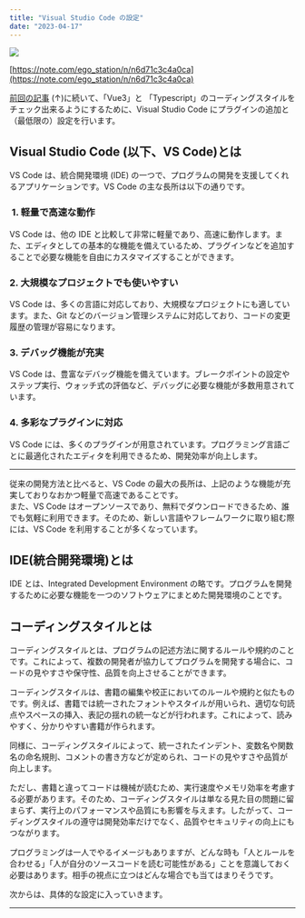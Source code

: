 ```yaml
---
title: "Visual Studio Code の設定"
date: "2023-04-17"
---
```


![](https://assets.st-note.com/production/uploads/images/103237826/rectangle_large_type_2_05bab095330b53e1a093076de3ff12e0.png?width=800)

[https://note.com/ego_station/n/n6d71c3c4a0ca](https://note.com/ego_station/n/n6d71c3c4a0ca)

[前回の記事](https://note.com/ego_station/n/n6d71c3c4a0ca) (↑)に続いて、「Vue3」と 「Typescript」のコーディングスタイルをチェック出来るようにするために、Visual Studio Code にプラグインの追加と（最低限の）設定を行います。

## Visual Studio Code (以下、VS Code)とは

VS Code は、統合開発環境 (IDE) の一つで、プログラムの開発を支援してくれるアプリケーションです。VS Code の主な長所は以下の通りです。

###  1. 軽量で高速な動作

VS Code は、他の IDE と比較して非常に軽量であり、高速に動作します。また、エディタとしての基本的な機能を備えているため、プラグインなどを追加することで必要な機能を自由にカスタマイズすることができます。

### 2. 大規模なプロジェクトでも使いやすい

VS Code は、多くの言語に対応しており、大規模なプロジェクトにも適しています。また、Git などのバージョン管理システムに対応しており、コードの変更履歴の管理が容易になります。

### 3. デバッグ機能が充実

VS Code は、豊富なデバッグ機能を備えています。ブレークポイントの設定やステップ実行、ウォッチ式の評価など、デバッグに必要な機能が多数用意されています。

### 4. 多彩なプラグインに対応

VS Code には、多くのプラグインが用意されています。プログラミング言語ごとに最適化されたエディタを利用できるため、開発効率が向上します。

---

従来の開発方法と比べると、VS Code の最大の長所は、上記のような機能が充実しておりなおかつ軽量で高速であることです。  
また、VS Code はオープンソースであり、無料でダウンロードできるため、誰でも気軽に利用できます。そのため、新しい言語やフレームワークに取り組む際には、VS Code を利用することが多くなっています。

## IDE(統合開発環境)とは

IDE とは、Integrated Development Environment の略です。プログラムを開発するために必要な機能を一つのソフトウェアにまとめた開発環境のことです。

## コーディングスタイルとは

コーディングスタイルとは、プログラムの記述方法に関するルールや規約のことです。これによって、複数の開発者が協力してプログラムを開発する場合に、コードの見やすさや保守性、品質を向上させることができます。

コーディングスタイルは、書籍の編集や校正においてのルールや規約と似たものです。例えば、書籍では統一されたフォントやスタイルが用いられ、適切な句読点やスペースの挿入、表記の揺れの統一などが行われます。これによって、読みやすく、分かりやすい書籍が作られます。

同様に、コーディングスタイルによって、統一されたインデント、変数名や関数名の命名規則、コメントの書き方などが定められ、コードの見やすさや品質が向上します。

ただし、書籍と違ってコードは機械が読むため、実行速度やメモリ効率を考慮する必要があります。そのため、コーディングスタイルは単なる見た目の問題に留まらず、実行上のパフォーマンスや品質にも影響を与えます。したがって、コーディングスタイルの遵守は開発効率だけでなく、品質やセキュリティの向上にもつながります。

プログラミングは一人でやるイメージもありますが、どんな時も「人とルールを合わせる」「人が自分のソースコードを読む可能性がある」ことを意識しておく必要はあります。相手の視点に立つはどんな場合でも当てはまりそうです。

次からは、具体的な設定に入っていきます。

---

##
